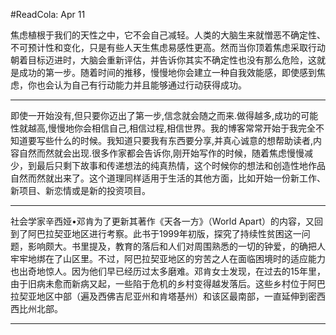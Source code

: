 #ReadCola: Apr 11

焦虑植根于我们的天性之中，它不会自己减轻。人类的大脑生来就憎恶不确定性、不可预计性和变化，只是有些人天生焦虑易感性更高。然而当你顶着焦虑采取行动朝着目标迈进时，大脑会重新评估，并告诉你其实不确定性也没有那么危险，这就是成功的第一步。随着时间的推移，慢慢地你会建立一种自我效能感，即使感到焦虑，你也会认为自己有行动能力并且能够通过行动获得成功。

---

即使一开始没有,但只要你迈出了第一步,信念就会随之而来.做得越多,成功的可能性就越高,慢慢地你会相信自己,相信过程,相信世界。我的博客常常开始于我完全不知道要写些什么的时候。我知道只要我有东西要分享,并真心诚意的想帮助读者,内容自然而然就会出现.很多作家都会告诉你,刚开始写作的时候，随着焦虑慢慢减少，到最后只剩下故事和传递想法的纯真热情，这个时候你的想法和创造性地作品自然而然就出来了。这个道理同样适用于生活的其他方面，比如开始一份新工作、新项目、新恋情或是新的投资项目。

---

社会学家辛西娅•邓肯为了更新其著作《天各一方》（World Apart）的内容，又回到了阿巴拉契亚地区进行考察。此书于1999年初版，探究了持续性贫困这一问题，影响颇大。书里提及，教育的落后和人们对周围熟悉的一切的钟爱，的确把人牢牢地绑在了山区里。不过，阿巴拉契亚地区的穷苦之人在面临困境时的适应能力也出奇地惊人。因为他们早已经历过太多磨难。邓肯女士发现，在过去的15年里，由于旧病未愈而新病又起，一些陷于危机的乡村变得越发落后。这些乡村位于阿巴拉契亚地区中部（遍及西佛吉尼亚州和肯塔基州）和该区最南部，一直延伸到密西西比州北部。

---

